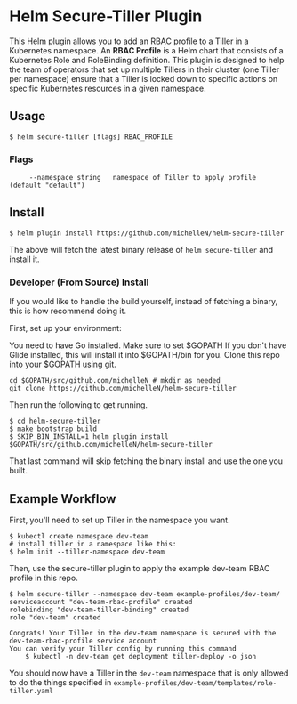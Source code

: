 # Helm Secure-Tiller Plugin
This Helm plugin allows you to add an RBAC profile to a Tiller in a Kubernetes namespace. An **RBAC Profile** is a Helm chart that consists of a Kubernetes Role and RoleBinding definition. This plugin is designed to help the team of operators that set up multiple Tillers in their cluster (one Tiller per namespace) ensure that a Tiller is locked down to specific actions on specific Kubernetes resources in a given namespace.


## Usage
```console
$ helm secure-tiller [flags] RBAC_PROFILE
```

### Flags
```
     --namespace string   namespace of Tiller to apply profile (default "default")
```

## Install
```console
$ helm plugin install https://github.com/michelleN/helm-secure-tiller
```
The above will fetch the latest binary release of `helm secure-tiller` and install it.

### Developer (From Source) Install

If you would like to handle the build yourself, instead of fetching a binary, this is how recommend doing it.

First, set up your environment:

You need to have Go installed. Make sure to set $GOPATH
If you don't have Glide installed, this will install it into $GOPATH/bin for you.
Clone this repo into your $GOPATH using git.

```console
cd $GOPATH/src/github.com/michelleN # mkdir as needed
git clone https://github.com/michelleN/helm-secure-tiller
```
Then run the following to get running.

```
$ cd helm-secure-tiller
$ make bootstrap build
$ SKIP_BIN_INSTALL=1 helm plugin install $GOPATH/src/github.com/michelleN/helm-secure-tiller
```
That last command will skip fetching the binary install and use the one you built.


## Example Workflow
First, you'll need to set up Tiller in the namespace you want.
```console
$ kubectl create namespace dev-team
# install tiller in a namespace like this:
$ helm init --tiller-namespace dev-team
```

Then, use the secure-tiller plugin to apply the example dev-team RBAC profile in this repo.
```console
$ helm secure-tiller --namespace dev-team example-profiles/dev-team/
serviceaccount "dev-team-rbac-profile" created
rolebinding "dev-team-tiller-binding" created
role "dev-team" created

Congrats! Your Tiller in the dev-team namespace is secured with the dev-team-rbac-profile service account
You can verify your Tiller config by running this command
	$ kubectl -n dev-team get deployment tiller-deploy -o json
```

You should now have a Tiller in the `dev-team` namespace that is only allowed to do the things specified in `example-profiles/dev-team/templates/role-tiller.yaml`
